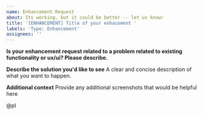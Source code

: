 ```yaml
---
name: Enhancement Request
about: Its working, but it could be better -- let us know!
title: '[ENHANCEMENT] Title of your enhacement '
labels: 'Type: Enhancement'
assignees: ''
---
```


**Is your enhancement request related to a problem related to existing functionality or ux/ui? Please describe.**

**Describe the solution you'd like to see**
A clear and concise description of what you want to happen.

**Additional context**
Provide any additional screenshots that would be helpful here

@pl
